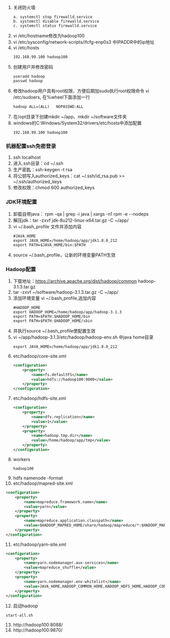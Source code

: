 1. 关闭防火墙
   ```
   a. systemctl stop firewalld.service
   b. systemctl disable firewalld.service
   c. systemctl status firewalld.service
   ```
2. vi /etc/hostname修改为hadoop100
3. vi /etc/sysconfig/network-scripts/ifcfg-enp0s3 中IPADDR中的ip地址
4. vi /etc/hosts
   ```text
   192.168.99.100 hadoop100
   ```
5. 创建用户并修改密码
   ```text
   useradd hadoop
   passwd hadoop
   ```
6. 修改hadoop用户具有root权限，方便后期加sudo执行root权限命令 vi /etc/sudoers, 在%wheel下面添加一行
   ```
   hadoop ALL=(ALL)   NOPASSWD:ALL
   ```
7. 在/opt目录下创建mkdir ~/app、mkdir ~/software文件夹
10. windows的C:Windows/System32/drivers/etc/hosts中添加配置
    ```
    192.168.99.100 hadoop100
    ```
### 机器配置ssh免密登录
1. ssh localhost
2. 进入.ssh目录：cd ~/.ssh
3. 生产密匙：ssh-keygen -t rsa
4. 将公钥写入authorized_keys：cat ~/.ssh/id_rsa.pub >> ~/.ssh/authorized_keys
5. 修改权限：chmod 600 authorized_keys
### JDK环境配置
1. 卸载自带java： rpm -qa | grep -i java | xargs -n1 rpm -e --nodeps
2. 解压jdk：tar -zxvf jdk-8u212-linux-x64.tar.gz -C ~/app/
3. vi ~/.bash_profile 文件并添加内容
    ```
    #JAVA_HOME
    export JAVA_HOME=/home/hadoop/app/jdk1.8.0_212
    export PATH=$JAVA_HOME/bin:$PATH
    ```
4. source ~/.bash_profile，让新的环境变量PATH生效
### Hadoop配置
1. 下载地址：https://archive.apache.org/dist/hadoop/common hadoop-3.1.3.tar.gz
2. tar -zxvf ~/software/hadoop-3.1.3.tar.gz -C ~/app/
3. 添加环境变量 vi ~/.bash_profile,追加内容
   ```
   #HADOOP_HOME
   export HADOOP_HOME=/home/hadoop/app/hadoop-3.1.3
   export PATH=$PATH:$HADOOP_HOME/bin
   export PATH=$PATH:$HADOOP_HOME/sbin
   ```
4. 并执行source ~/.bash_profile使配置生效
5. vi ~/app/hadoop-3.1.3/etc/hadoop/hadoop-env.sh 中java home目录
   ```
   export JAVA_HOME=/home/hadoop/app/jdk1.8.0_212
   ```
6. etc/hadoop/core-site.xml
   ```xml
   <configuration>
       <property>
           <name>fs.defaultFS</name>
           <value>hdfs://hadoop100:9000</value>
       </property>
   </configuration>
   ```
7. etc/hadoop/hdfs-site.xml
   ```xml
   <configuration>
       <property>
           <name>dfs.replication</name>
           <value>1</value>
       </property>
       <property>
           <name>hadoop.tmp.dir</name>
           <value>/home/hadoop/app/tmp</value>
       </property>
   </configuration>
   ```
8. workers
   ```text
   hadoop100
   ```
9. hdfs namenode -format
10. etc/hadoop/mapred-site.xml
   ```xml
   <configuration>
       <property>
           <name>mapreduce.framework.name</name>
           <value>yarn</value>
       </property>
       <property>
           <name>mapreduce.application.classpath</name>
           <value>$HADOOP_MAPRED_HOME/share/hadoop/mapreduce/*:$HADOOP_MAPRED_HOME/share/hadoop/mapreduce/lib/*</value>
       </property>
   </configuration>
   ```
11. etc/hadoop/yarn-site.xml
   ```xml
   <configuration>
       <property>
           <name>yarn.nodemanager.aux-services</name>
           <value>mapreduce_shuffle</value>
       </property>
       <property>
           <name>yarn.nodemanager.env-whitelist</name>
           <value>JAVA_HOME,HADOOP_COMMON_HOME,HADOOP_HDFS_HOME,HADOOP_CONF_DIR,CLASSPATH_PREPEND_DISTCACHE,HADOOP_YARN_HOME,HADOOP_MAPRED_HOME</value>
       </property>
   </configuration>
   ```
12. 启动hadoop
   ```text
   start-all.sh
   ```
13. http://hadoop100:8088/
14. http://hadoop100:9870/